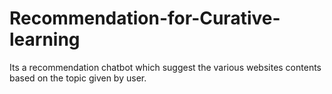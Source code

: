 # Recommendation-for-Curative-learning
Its a recommendation chatbot which suggest the various websites contents based on the topic given by user.
